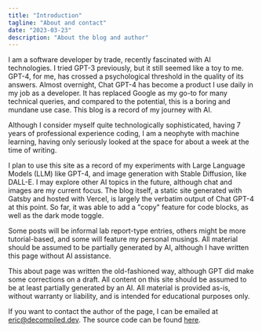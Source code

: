 ```yaml
---
title: "Introduction"
tagline: "About and contact"
date: "2023-03-23"
description: "About the blog and author"
---
```


I am a software developer by trade, recently fascinated with AI technologies. I tried GPT-3 previously, but it still seemed like a toy to me. GPT-4, for me, has crossed a psychological threshold in the quality of its answers. Almost overnight, Chat GPT-4 has become a product I use daily in my job as a developer. It has replaced Google as my go-to for many technical queries, and compared to the potential, this is a boring and mundane use case. This blog is a record of my journey with AI.

Although I consider myself quite technologically sophisticated, having 7 years of professional experience coding, I am a neophyte with machine learning, having only seriously looked at the space for about a week at the time of writing.

I plan to use this site as a record of my experiments with Large Language Models (LLM) like GPT-4, and image generation with Stable Diffusion, like DALL-E. I may explore other AI topics in the future, although chat and images are my current focus. The blog itself, a static site generated with Gatsby and hosted with Vercel, is largely the verbatim output of Chat GPT-4 at this point. So far, it was able to add a "copy" feature for code blocks, as well as the dark mode toggle.

Some posts will be informal lab report-type entries, others might be more tutorial-based, and some will feature my personal musings. All material should be assumed to be partially generated by AI, although I have written this page without AI assistance.

This about page was written the old-fashioned way, although GPT did make some corrections on a draft. All content on this site should be assumed to be at least partially generated by an AI. All material is provided as-is, without warranty or liability, and is intended for educational purposes only.

If you want to contact the author of the page, I can be emailed at [eric@decompiled.dev](eric@decompiled.dev). The source code can be found [here](https://github.com/eric-decompiled/prompt).
